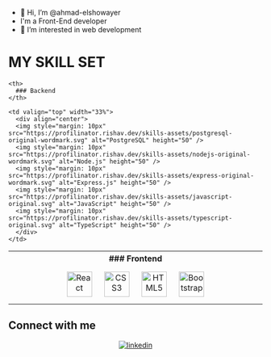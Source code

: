 - 👋 Hi, I’m @ahmad-elshowayer
- I'm a Front-End developer
- 👀 I’m interested in web development


# MY SKILL SET

<table>
  <tr>
    <th>
      ### Frontend    
    </th>
    
    <th>
      ### Backend    
    </th>
  </tr>
  
  <tr>
    <td valign="top" width="33%">
      <div align="center">  
      <img style="margin: 10px" src="https://profilinator.rishav.dev/skills-assets/react-original-wordmark.svg" alt="React" height="50" />  
      <img style="margin: 10px" src="https://profilinator.rishav.dev/skills-assets/css3-original-wordmark.svg" alt="CSS3" height="50" />  
      <img style="margin: 10px" src="https://profilinator.rishav.dev/skills-assets/html5-original-wordmark.svg" alt="HTML5" height="50" />  
      <img style="margin: 10px" src="https://profilinator.rishav.dev/skills-assets/bootstrap-plain.svg" alt="Bootstrap" height="50" />   
      </div>
    </td>
    
    <td valign="top" width="33%">
      <div align="center">      
      <img style="margin: 10px" src="https://profilinator.rishav.dev/skills-assets/postgresql-original-wordmark.svg" alt="PostgreSQL" height="50" />  
      <img style="margin: 10px" src="https://profilinator.rishav.dev/skills-assets/nodejs-original-wordmark.svg" alt="Node.js" height="50" />  
      <img style="margin: 10px" src="https://profilinator.rishav.dev/skills-assets/express-original-wordmark.svg" alt="Express.js" height="50" />  
      <img style="margin: 10px" src="https://profilinator.rishav.dev/skills-assets/javascript-original.svg" alt="JavaScript" height="50" />  
      <img style="margin: 10px" src="https://profilinator.rishav.dev/skills-assets/typescript-original.svg" alt="TypeScript" height="50" />  
      </div>
    </td>
  </tr>
</table>

## Connect with me  
<div align="center">
<a href="https://www.linkedin.com/in/ahmad-elshowair/" target="_blank">
<img src=https://img.shields.io/badge/linkedin-%231E77B5.svg?&style=for-the-badge&logo=linkedin&logoColor=white alt=linkedin style="margin-bottom: 5px;" />
</a>
</div>
<!---
ahmad-elshowair/ahmad-elshowair is a ✨ special ✨ repository because its `README.md` (this file) appears on your GitHub profile.
You can click the Preview link to take a look at your changes.
--->
